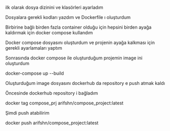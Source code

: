 ilk olarak dosya dizinini ve klasörleri ayarladım 

Dosyalara gerekli kodları yazdım ve Dockerfile ı oluşturdum 

Birbirine bağlı birden fazla container olduğu için hepsini birden ayağa kaldırmak için docker compose kullandım 

Docker compose dosyasını oluşturdum ve projenin ayağa kalkması için gerekli ayarlamaları yaptım 

Sonrasında docker compose ile oluşturduğum projemin image ini oluşturdum 

docker-compose up --build

Oluşturduğum image dosyasını dockerhub da repository e push atmak kaldı 

Öncesinde dockerhub repository i bağladım

docker tag compose_prj arifshn/compose_project:latest

Şimdi push atabilirim

docker push arifshn/compose_project:latest
